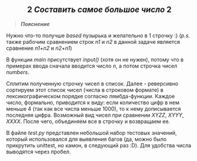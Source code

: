 <h2 align="center">
    2 <i><b>Составить самое большое число</b></i> 2
</h2>

> **_Пояснение_**

Нужно что-то получше *based* пузырька и желательно в 1 строчку :) (*p.s.* также рабочим сравнением строк *n1* и *n2* в данной задаче является сравнение *n1+n2* и *n2+n1*)

В функции *main* присутствует *input()* (хотя он не нужен), потому что в примерах ввода сначала вводится число *n*, а потом строчка чисел *numbers*.

Сплитим полученную строчку чисел в список. Далее - реверсивно сортируем этот список чисел (числа в строковом формате) в лексикографическом порядке согласно лямбда-функции.
Каждое число, формально, приводится к виду: если количество цифр в нем меньше 4 (так как все числа меньше 1000), то к нему дописывается последняя цифра. Возможный вид чисел при сравнении *XYZZ*, *XYYY*, *XXXX*.
После чего, объединяем все в строчку и возвращаем ее.

В файле _test.py_ представлен небольшой набор тестовых значений, который использовался для выявления багов (да, можно было прикрутить unittest, но камон, в следующий раз :D). Для удобства числа выводятся через пробел.
